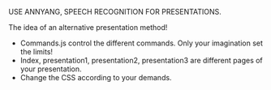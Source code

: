 
USE ANNYANG, SPEECH RECOGNITION FOR PRESENTATIONS.


The idea of an alternative presentation method! 


- Commands.js control the different commands. Only your imagination set the limits!
- Index, presentation1, presentation2, presentation3 are different pages of your presentation. 
- Change the CSS according to your demands.
